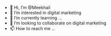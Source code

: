 - 👋 Hi, I’m @Meekhail
- 👀 I’m interested in digital marketing
- 🌱 I’m currently learning ...
- 💞️ I’m looking to collaborate on digital marketing
- 📫 How to reach me ...

<!---
Meekhail/Meekhail is a ✨ special ✨ repository because its `README.md` (this file) appears on your GitHub profile.
You can click the Preview link to take a look at your changes.
--->
